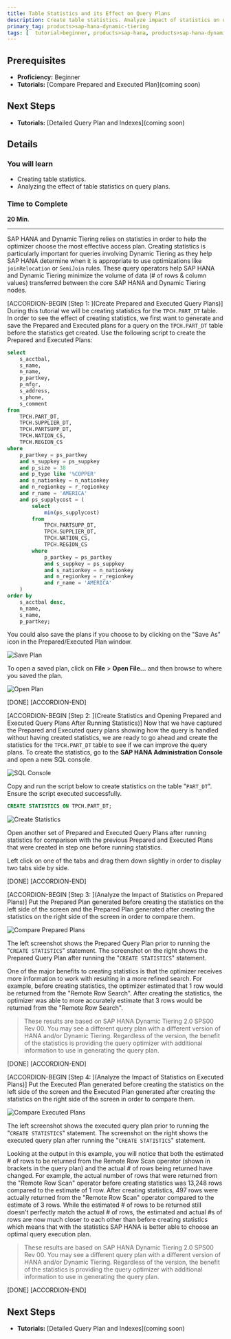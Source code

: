 ```yaml
---
title: Table Statistics and its Effect on Query Plans
description: Create table statistics. Analyze impact of statistics on query plans.
primary_tag: products>sap-hana-dynamic-tiering
tags: [  tutorial>beginner, products>sap-hana, products>sap-hana-dynamic-tiering, products>sap-hana-studio, topic>big-data, topic>sql ]
---
```

## Prerequisites
 - **Proficiency:** Beginner
 - **Tutorials:** [Compare Prepared and Executed Plan](coming soon)

## Next Steps
 - **Tutorials:** [Detailed Query Plan and Indexes](coming soon)

## Details
### You will learn
 - Creating table statistics.
 - Analyzing the effect of table statistics on query plans.

### Time to Complete
**20 Min**.

---

SAP HANA and Dynamic Tiering relies on statistics in order to help the optimizer choose the most effective access plan. Creating statistics is particularly important for queries involving Dynamic Tiering as they help SAP HANA determine when it is appropriate to use optimizations like `joinRelocation` or `SemiJoin` rules. These query operators help SAP HANA and Dynamic Tiering minimize the volume of data (# of rows & column values) transferred between the core SAP HANA and Dynamic Tiering nodes.

[ACCORDION-BEGIN [Step 1: ](Create Prepared and Executed Query Plans)]
During this tutorial we will be creating statistics for the `TPCH.PART_DT` table. In order to see the effect of creating statistics, we first want to generate and save the Prepared and Executed plans for a query on the `TPCH.PART_DT` table before the statistics get created. Use the following script to create the Prepared and Executed Plans:

``` sql
select
	s_acctbal,
	s_name,
	n_name,
	p_partkey,
	p_mfgr,
	s_address,
	s_phone,
	s_comment
from
	TPCH.PART_DT,
	TPCH.SUPPLIER_DT,
	TPCH.PARTSUPP_DT,
	TPCH.NATION_CS,
	TPCH.REGION_CS
where
	p_partkey = ps_partkey
	and s_suppkey = ps_suppkey
	and p_size = 38
	and p_type like '%COPPER'
	and s_nationkey = n_nationkey
	and n_regionkey = r_regionkey
	and r_name = 'AMERICA'
	and ps_supplycost = (
		select
			min(ps_supplycost)
		from
			TPCH.PARTSUPP_DT,
			TPCH.SUPPLIER_DT,
			TPCH.NATION_CS,
			TPCH.REGION_CS
		where
			p_partkey = ps_partkey
			and s_suppkey = ps_suppkey
			and s_nationkey = n_nationkey
			and n_regionkey = r_regionkey
			and r_name = 'AMERICA'
	)
order by
	s_acctbal desc,
	n_name,
	s_name,
	p_partkey;
```

You could also save the plans if you choose to by clicking on the "Save As" icon in the Prepared/Executed Plan window.

![Save Plan](save-prepared-plan.png)

To open a saved plan, click on **File** > **Open File...** and then browse to where you saved the plan.

![Open Plan](open-prepared-plan.png)

[DONE]
[ACCORDION-END]

[ACCORDION-BEGIN [Step 2: ](Create Statistics and Opening Prepared and Executed Query Plans After Running Statistics)]
Now that we have captured the Prepared and Executed query plans showing how the query is handled without having created statistics, we are ready to go ahead and create the statistics for the `TPCH.PART_DT` table to see if we can improve the query plans. To create the statistics, go to the **SAP HANA Administration Console** and open a new SQL console.

![SQL Console](sql-console.png)

Copy and run the script below to create statistics on the table "`PART_DT`". Ensure the script executed successfully.

``` sql
CREATE STATISTICS ON TPCH.PART_DT;
```

![Create Statistics](create-statistics.png)

Open another set of Prepared and Executed Query Plans after running statistics for comparison with the previous Prepared and Executed Plans that were created in step one before running statistics.

Left click on one of the tabs and drag them down slightly in order to display two tabs side by side.

[DONE]
[ACCORDION-END]

[ACCORDION-BEGIN [Step 3: ](Analyze the Impact of Statistics on Prepared Plans)]
Put the Prepared Plan generated before creating the statistics  on the left side of the screen and the Prepared Plan generated after creating the statistics on the right side of the screen in order to compare them.

![Compare Prepared Plans](compare-estimate.png)

The left screenshot shows the Prepared Query Plan prior to running the "`CREATE STATISTICS`" statement. The screenshot on the right shows the Prepared Query Plan after running the "`CREATE STATISTICS`" statement.

One of the major benefits to creating statistics is that the optimizer receives more information to work with resulting in a more refined search. For example, before creating statistics, the optimizer estimated that 1 row would be returned from the "Remote Row Search". After creating the statistics, the optimizer was able to more accurately estimate that 3 rows would be returned from the "Remote Row Search".

>These results are based on SAP HANA Dynamic Tiering 2.0 SPS00 Rev 00. You may see a different query plan with a different version of HANA and/or Dynamic Tiering. Regardless of the version, the benefit of the statistics is providing the query optimizer with additional information to use in generating the query plan.

[DONE]
[ACCORDION-END]

[ACCORDION-BEGIN [Step 4: ](Analyze the Impact of Statistics on Executed Plans)]
Put the Executed Plan generated before creating the statistics on the left side of the screen and the Executed Plan generated after creating the statistics on the right side of the screen in order to compare them.

![Compare Executed Plans](compare-executed.png)

The left screenshot shows the executed query plan prior to running the "`CREATE STATISTICS`" statement. The screenshot on the right shows the executed query plan after running the "`CREATE STATISTICS`" statement.

Looking at the output in this example, you will notice that both the estimated # of rows to be returned from the Remote Row Scan operator (shown in brackets in the query plan) and the actual # of rows being returned have changed. For example, the actual number of rows that were returned from the "Remote Row Scan" operator before creating statistics was 13,248 rows compared to the estimate of 1 row. After creating statistics, 497 rows were actually returned from the "Remote Row Scan" operator compared to the estimate of 3 rows. While the estimated # of rows to be returned still doesn't perfectly match the actual # of rows, the estimated and actual #s of rows are now much closer to each other than before creating statistics which means that with the statistics SAP HANA is better able to choose an optimal query execution plan.

>These results are based on SAP HANA Dynamic Tiering 2.0 SPS00 Rev 00. You may see a different query plan with a different version of HANA and/or Dynamic Tiering. Regardless of the version, the benefit of the statistics is providing the query optimizer with additional information to use in generating the query plan.

[DONE]
[ACCORDION-END]

## Next Steps
- **Tutorials:** [Detailed Query Plan and Indexes](coming soon)
